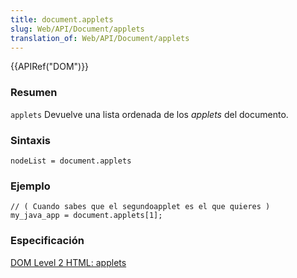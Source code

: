 ```yaml
---
title: document.applets
slug: Web/API/Document/applets
translation_of: Web/API/Document/applets
---
```

{{APIRef("DOM")}}

### Resumen

`applets` Devuelve una lista ordenada de los
_applets_
del documento.

### Sintaxis

```
nodeList = document.applets
```

### Ejemplo

```
// ( Cuando sabes que el segundoapplet es el que quieres )
my_java_app = document.applets[1];
```

### Especificación

[DOM Level 2 HTML: applets](http://www.w3.org/TR/DOM-Level-2-HTML/html.html#ID-85113862)
